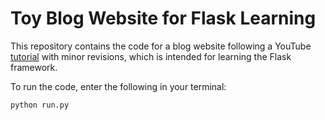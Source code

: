 # Toy Blog Website for Flask Learning
This repository contains the code for a blog website following a YouTube [tutorial](https://www.youtube.com/playlist?list=PL-osiE80TeTs4UjLw5MM6OjgkjFeUxCYH) with minor revisions, which is intended for learning the Flask framework.

To run the code, enter the following in your terminal:
```
python run.py
```

